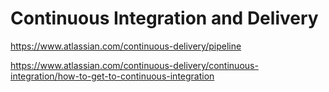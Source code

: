 # Continuous Integration and Delivery



https://www.atlassian.com/continuous-delivery/pipeline

https://www.atlassian.com/continuous-delivery/continuous-integration/how-to-get-to-continuous-integration